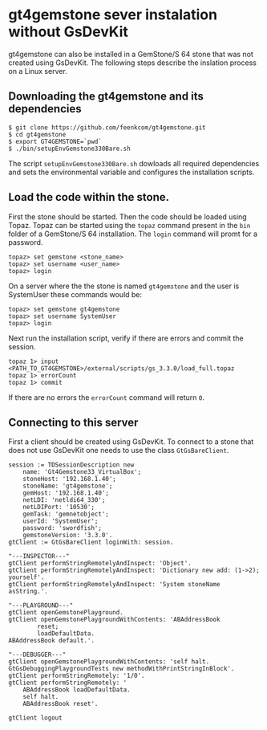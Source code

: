 # gt4gemstone sever instalation without GsDevKit

gt4gemstone can also be installed in a GemStone/S 64 stone that was not created using GsDevKit. The following steps describe the inslation process  on a Linux server.

## Downloading the gt4gemstone and its dependencies
```
$ git clone https://github.com/feenkcom/gt4gemstone.git
$ cd gt4gemstone
$ export GT4GEMSTONE=`pwd`
$ ./bin/setupEnvGemstone330Bare.sh
``` 
The script `setupEnvGemstone330Bare.sh` dowloads all required dependencies and sets the environmental variable and configures the installation scripts.

## Load the code within the stone.

First the stone should be started. Then the code should be loaded using Topaz. Topaz can be started using the `topaz` command present in the `bin` folder of a GemStone/S 64 installation. The `login` command will promt for a password.
```
topaz> set gemstone <stone_name>
topaz> set username <user_name>
topaz> login
```

On a server where the the stone is named `gt4gemstone` and the user is SystemUser these commands would be:
```
topaz> set gemstone gt4gemstone
topaz> set username SystemUser
topaz> login
```

Next run the installation script, verify if there are errors and commit the session.
```
topaz 1> input <PATH_TO_GT4GEMSTONE>/external/scripts/gs_3.3.0/load_full.topaz
topaz 1> errorCount
topaz 1> commit
```
If there are no errors the `errorCount` command will return `0`.

## Connecting to this server

First a client should be created using GsDevKit. To connect to a stone that does not use GsDevKit one needs to use the class `GtGsBareClient`.
```
session := TDSessionDescription new 
	name: 'Gt4Gemstone33_VirtualBox';
	stoneHost: '192.168.1.40';
	stoneName: 'gt4gemstone';
	gemHost: '192.168.1.40';
	netLDI: 'netldi64_330';
	netLDIPort: '10530';
	gemTask: 'gemnetobject';
	userId: 'SystemUser';
	password: 'swordfish';
	gemstoneVersion: '3.3.0'.
gtClient := GtGsBareClient loginWith: session.

"---INSPECTOR---"
gtClient performStringRemotelyAndInspect: 'Object'.
gtClient performStringRemotelyAndInspect: 'Dictionary new add: (1->2); yourself'.
gtClient performStringRemotelyAndInspect: 'System stoneName asString.'.

"---PLAYGROUND---"
gtClient openGemstonePlayground. 
gtClient openGemstonePlaygroundWithContents: 'ABAddressBook 
        reset; 
        loadDefaultData.
ABAddressBook default.'.

"---DEBUGGER---"
gtClient openGemstonePlaygroundWithContents: 'self halt. GtGsDebuggingPlaygroundTests new methodWithPrintStringInBlock'.
gtClient performStringRemotely: '1/0'.
gtClient performStringRemotely: '
    ABAddressBook loadDefaultData.
    self halt.
    ABAddressBook reset'.

gtClient logout
```
